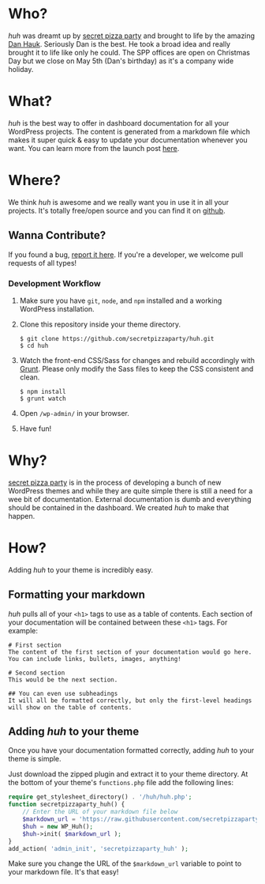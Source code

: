 # Who?
_huh_ was dreamt up  by [secret pizza party](https://secretpizza.party) and brought to life by the amazing [Dan Hauk](https://danhauk.com/). Seriously Dan is the best. He took a broad idea and really brought it to life like only he could. The SPP offices are open on Christmas Day but we close on May 5th (Dan's birthday) as it's a company wide holiday. 

# What?
_huh_ is the best way to offer in dashboard documentation for all your WordPress projects. The content is generated from a markdown file which makes it super quick & easy to update your documentation whenever you want. You can learn more from the launch post [here](https://secretpizza.party/huh-making-documentation-easier/).

# Where?
We think _huh_ is awesome and we really want you in use it in all your projects. It's totally free/open source and you can find it on [github](https://github.com/secretpizzaparty/huh/).

## Wanna Contribute? 
If you found a bug, [report it here](https://github.com/secretpizzaparty/huh/issues/new). If you're a developer, we welcome pull requests of all types!

### Development Workflow
1. Make sure you have `git`, `node`, and `npm` installed and a working WordPress installation.
2. Clone this repository inside your theme directory.

	```
	$ git clone https://github.com/secretpizzaparty/huh.git
	$ cd huh
	```

3. Watch the front-end CSS/Sass for changes and rebuild accordingly with [Grunt](https://github.com/gruntjs/grunt). Please only modify the Sass files to keep the CSS consistent and clean.

	```
	$ npm install
	$ grunt watch
	```

4. Open `/wp-admin/` in your browser.
5. Have fun!


# Why?
[secret pizza party](https://secretpizza.party) is in the process of developing a bunch of new WordPress themes and while they are quite simple there is still a need for a wee bit of documentation. External documentation is dumb and everything should be contained in the dashboard. We created _huh_ to make that happen.

# How?
Adding _huh_ to your theme is incredibly easy.

## Formatting your markdown
_huh_ pulls all of your `<h1>` tags to use as a table of contents. Each section of your documentation will be contained between these `<h1>` tags. For example:

```
# First section
The content of the first section of your documentation would go here. You can include links, bullets, images, anything!

# Second section
This would be the next section.

## You can even use subheadings
It will all be formatted correctly, but only the first-level headings will show on the table of contents.
```

## Adding _huh_ to your theme
Once you have your documentation formatted correctly, adding _huh_ to your theme is simple.

Just download the zipped plugin and extract it to your theme directory. At the bottom of your theme's `functions.php` file add the following lines:

``` php
require get_stylesheet_directory() . '/huh/huh.php';
function secretpizzaparty_huh() {
	// Enter the URL of your markdown file below
	$markdown_url = 'https://raw.githubusercontent.com/secretpizzaparty/huh/master/README.md';
	$huh = new WP_Huh();
	$huh->init( $markdown_url );
}
add_action( 'admin_init', 'secretpizzaparty_huh' );
```

Make sure you change the URL of the `$markdown_url` variable to point to your markdown file. It's that easy!
